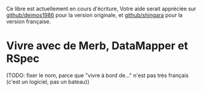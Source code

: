 <p id="warning">Ce libre est actuellement en cours d'écriture, Votre aide serait appréciée sur <a href="http://github.com/deimos1986/book_mdar">github/deimos1986</a> pour la version originale, et <a href="http://github.com/shingara/book_mdar/tree/french/">github/shingara</a> pour la version française.</p>

# Vivre avec de Merb, DataMapper et RSpec
(TODO: fixer le nom, parce que "vivre à bord de..." n'est pas très français (c'est un logiciel, pas un bateau))
